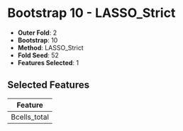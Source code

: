# Bootstrap 10 - LASSO_Strict

- **Outer Fold**: 2
- **Bootstrap**: 10
- **Method**: LASSO_Strict
- **Fold Seed**: 52
- **Features Selected**: 1

## Selected Features

| Feature |
|---------|
| Bcells_total |
